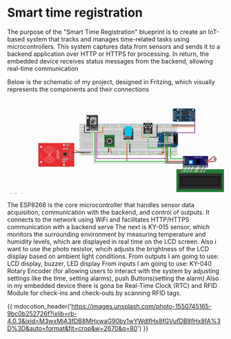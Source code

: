 # Smart time registration 



The purpose of the "Smart Time Registration" blueprint is to create an IoT-based system that tracks and manages time-related tasks using microcontrollers. 
This system captures data from sensors and sends it to a backend application over HTTP or HTTPS for processing. In return, the embedded device receives status messages from the backend, allowing real-time communication

Below is the schematic of my project, designed in Fritzing, which visually represents the components and their connections

![fritzing Table](docs/assets/fritzing.jpg)

The ESP8266 is the core microcontroller that handles sensor data acquisition, communication with the backend, and control of outputs. It connects to the network using WiFi and facilitates HTTP/HTTPS communication with a backend serve
The next is KY-015 sensor, which monitors the surrounding environment by measuring temperature and humidity levels, which are displayed in real time on the LCD screen.
Also i want to use the photo resistor, whcih adjusts the brightness of the LCD display based on ambient light conditions.
From outputs I am going to use: LCD display, buzzer, LED display
From inputs I am going to use: KY-040 Rotary Encoder (for allowing users to interact with the system by adjusting settings like the time, setting alarms), push Buttons(setting the alarm)
Also in my embedded device there is gona be Real-Time Clock (RTC) and RFID Module for check-ins and check-outs by scanning RFID tags.






















{{ mdocotion_header('https://images.unsplash.com/photo-1550745165-9bc0b252726f?ixlib=rb-4.0.3&ixid=M3wxMjA3fDB8MHxwaG90by1wYWdlfHx8fGVufDB8fHx8fA%3D%3D&auto=format&fit=crop&w=2670&q=80') }}
